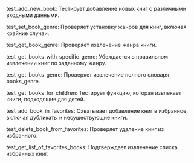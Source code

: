 test_add_new_book: Тестирует добавление новых книг с различными входными данными.

test_set_book_genre: Проверяет установку жанров для книг, включая крайние случаи.

test_get_book_genre: Проверяет извлечение жанра книги.

test_get_books_with_specific_genre: Убеждается в правильном извлечении книг по заданному жанру.

test_get_books_genre: Проверяет извлечение полного словаря books_genre.

test_get_books_for_children: Тестирует функцию, которая извлекает книги, подходящие для детей.

test_add_book_in_favorites: Охватывает добавление книг в избранное, включая дубликаты и несуществующие книги.

test_delete_book_from_favorites: Проверяет удаление книг из избранного.

test_get_list_of_favorites_books: Подтверждает извлечение списка избранных книг.
